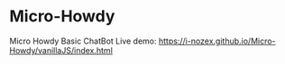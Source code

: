# Micro-Howdy
Micro Howdy Basic ChatBot
Live demo: https://i-nozex.github.io/Micro-Howdy/vanillaJS/index.html
